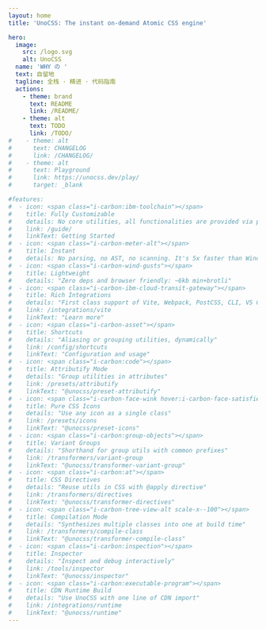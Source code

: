 ```yaml
---
layout: home
title: 'UnoCSS: The instant on-demand Atomic CSS engine'

hero:
  image:
    src: /logo.svg
    alt: UnoCSS
  name: 'WHY の '
  text: 自留地
  tagline: 全栈 · 精进 · 代码指南
  actions:
    - theme: brand
      text: README
      link: /README/
    - theme: alt
      text: TODO
      link: /TODO/
#    - theme: alt
#      text: CHANGELOG
#      link: /CHANGELOG/
#    - theme: alt
#      text: Playground
#      link: https://unocss.dev/play/
#      target: _blank

#features:
#  - icon: <span class="i-carbon:ibm-toolchain"></span>
#    title: Fully Customizable
#    details: No core utilities, all functionalities are provided via presets.
#    link: /guide/
#    linkText: Getting Started
#  - icon: <span class="i-carbon-meter-alt"></span>
#    title: Instant
#    details: No parsing, no AST, no scanning. It's 5x faster than Windi CSS or Tailwind CSS JIT.
#  - icon: <span class="i-carbon-wind-gusts"></span>
#    title: Lightweight
#    details: "Zero deps and browser friendly: ~6kb min+brotli"
#  - icon: <span class="i-carbon-ibm-cloud-transit-gateway"></span>
#    title: Rich Integrations
#    details: "First class support of Vite, Webpack, PostCSS, CLI, VS Code, ESLint, etc."
#    link: /integrations/vite
#    linkText: "Learn more"
#  - icon: <span class="i-carbon-asset"></span>
#    title: Shortcuts
#    details: "Aliasing or grouping utilities, dynamically"
#    link: /config/shortcuts
#    linkText: "Configuration and usage"
#  - icon: <span class="i-carbon:code"></span>
#    title: Attributify Mode
#    details: "Group utilities in attributes"
#    link: /presets/attributify
#    linkText: "@unocss/preset-attributify"
#  - icon: <span class="i-carbon-face-wink hover:i-carbon-face-satisfied"></span>
#    title: Pure CSS Icons
#    details: "Use any icon as a single class"
#    link: /presets/icons
#    linkText: "@unocss/preset-icons"
#  - icon: <span class="i-carbon:group-objects"></span>
#    title: Variant Groups
#    details: "Shorthand for group utils with common prefixes"
#    link: /transformers/variant-group
#    linkText: "@unocss/transformer-variant-group"
#  - icon: <span class="i-carbon:at"></span>
#    title: CSS Directives
#    details: "Reuse utils in CSS with @apply directive"
#    link: /transformers/directives
#    linkText: "@unocss/transformer-directives"
#  - icon: <span class="i-carbon-tree-view-alt scale-x--100"></span>
#    title: Compilation Mode
#    details: "Synthesizes multiple classes into one at build time"
#    link: /transformers/compile-class
#    linkText: "@unocss/transformer-compile-class"
#  - icon: <span class="i-carbon:inspection"></span>
#    title: Inspector
#    details: "Inspect and debug interactively"
#    link: /tools/inspector
#    linkText: "@unocss/inspector"
#  - icon: <span class="i-carbon:executable-program"></span>
#    title: CDN Runtime Build
#    details: "Use UnoCSS with one line of CDN import"
#    link: /integrations/runtime
#    linkText: "@unocss/runtime"
---
```

